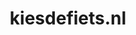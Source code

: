 ---
layout: post
title:  "kiesdefiets.nl"
internal_url:  "/dutchgov/kiesdefiets.nl.html"
categories: dutchgov
---